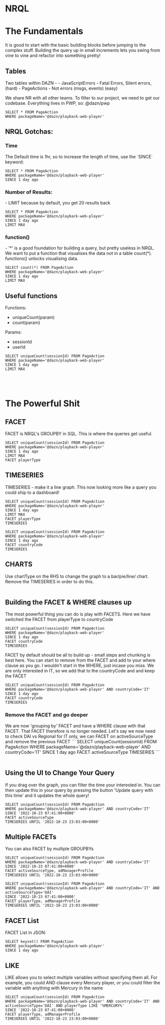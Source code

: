 <h1>NRQL</h1>

<h1>The Fundamentals</h1>
It is good to start with the basic building blocks before jumping to the complex stuff. Building the query up in small increments lets you swing from vine to vine and refactor into something pretty!

<h2>Tables</h2>
Two tables within DAZN - 
- JavaScriptErrors - Fatal Errors, Silent errors, (hard)
- PageActions - Not errors (msgs, events) (easy)

We share NR with all other teams. To filter to our project, we need to get our codebase. Everything lives in PWP, so: @dazn/pwp

```
SELECT * FROM PageAction 
WHERE packageName='@dazn/playback-web-player'
```

<h2>NRQL Gotchas:</h2>
<h3>Time</h3>
The Default time is 1hr, so to increase the length of time, use the `SINCE` keyword:

```
SELECT * FROM PageAction 
WHERE packageName='@dazn/playback-web-player' 
SINCE 1 day ago
```

<h3>Number of Results:</h3>
- LIMIT because by default, you get 20 results back

```
SELECT * FROM PageAction 
WHERE packageName='@dazn/playback-web-player' 
SINCE 1 day ago 
LIMIT MAX
```

<h3>function()</h3>
- '*' is a good foundation for building a query, but pretty useless in NRQL. We want to put a function that visualises the data not in a table count(*). functions() unlocks visualising data.

```
SELECT count(*) FROM PageAction 
WHERE packageName='@dazn/playback-web-player' 
SINCE 1 day ago 
LIMIT MAX
```

<h2>Useful functions</h2>

Functions:
- uniqueCount(param)
- count(param)

Params:
- sessionId
- userId

```
SELECT uniqueCount(sessionId) FROM PageAction 
WHERE packageName='@dazn/playback-web-player' 
SINCE 1 day ago 
LIMIT MAX
```

<br/>
<br/>
<h1>The Powerful Shit</h1>

<h2>FACET</h2>
FACET is NRQL's GROUPBY in SQL. This is where the queries get useful.

```
SELECT uniqueCount(sessionId) FROM PageAction 
WHERE packageName='@dazn/playback-web-player' 
SINCE 1 day ago 
LIMIT MAX 
FACET playerType
```

<h2>TIMESERIES</h2>
TIMESERIES - make it a line graph. This now looking more like a query you could ship to a dashboard!

```
SELECT uniqueCount(sessionId) FROM PageAction 
WHERE packageName='@dazn/playback-web-player' 
SINCE 1 day ago 
LIMIT MAX 
FACET playerType 
TIMESERIES 
```

```
SELECT uniqueCount(sessionId) FROM PageAction 
WHERE packageName='@dazn/playback-web-player' 
SINCE 1 day ago 
FACET countryCode
TIMESERIES
```

<h2>CHARTS</h2>
Use chartType on the RHS to change the graph to a bar/pie/line/ chart. Remove the TIMESERIES in order to do this.
<br/>
<br/>

<h2>Building the FACET & WHERE clauses up</h2>
The most powerful thing you can do is play with FACETS.
Here we have switched the FACET from playerType to countryCode

```
SELECT uniqueCount(sessionId) FROM PageAction 
WHERE packageName='@dazn/playback-web-player' 
SINCE 1 day ago 
FACET countryCode
TIMESERIES
```

FACET by default should be all to build up - small steps and chunking is best here. You can start to remove from the FACET and add to your where clause as you go. I wouldn't start in the WHERE, just incase you miss. We are only interested in IT, so we add that to the countryCode and and keep the FACET 

```
SELECT uniqueCount(sessionId) FROM PageAction 
WHERE packageName='@dazn/playback-web-player' AND countryCode='IT'
SINCE 1 day ago 
FACET countryCode
TIMESERIES
```

<h3>Remove the FACET and go deeper</h3>
We are now 'grouping by' FACET and have a WHERE clause with that FACET. That FACET therefore is no longer needed. Let's say we now need to check DAI vs Regional for IT only, we can FACET on activeSourceType and remove the previous FACET
```
SELECT uniqueCount(sessionId) FROM PageAction 
WHERE packageName='@dazn/playback-web-player' AND countryCode='IT'
SINCE 1 day ago 
FACET activeSourceType
TIMESERIES
```

<br/>
<br/>

<h2>Using the UI to Change Your Query</h2>
If you drag over the graph, you can filter the time your interested in. You can then update this in your query  by pressing the button 'Update query with this time' and it updates the whole query!

```
SELECT uniqueCount(sessionId) FROM PageAction 
WHERE packageName='@dazn/playback-web-player' AND countryCode='IT'
SINCE '2022-10-23 07:41:00+0000' 
FACET activeSourceType
TIMESERIES UNTIL '2022-10-23 23:03:00+0000'
```

<h2>Multiple FACETs</h2>
You can also FACET by multiple GROUPBYs

```
SELECT uniqueCount(sessionId) FROM PageAction 
WHERE packageName='@dazn/playback-web-player' AND countryCode='IT'
SINCE '2022-10-23 07:41:00+0000' 
FACET activeSourceType, adManagerProfile 
TIMESERIES UNTIL '2022-10-23 23:03:00+0000'
```

```
SELECT uniqueCount(sessionId) FROM PageAction 
WHERE packageName='@dazn/playback-web-player' AND countryCode='IT' AND activeSourceType='DAI'
SINCE '2022-10-23 07:41:00+0000' 
FACET playerType, adManagerProfile
TIMESERIES UNTIL '2022-10-23 23:03:00+0000'
```


<h2>FACET List</h2>
FACET List in JSON:

```
SELECT keyset() FROM PageAction 
WHERE packageName='@dazn/playback-web-player'
SINCE 1 day ago
```

<h2>LIKE</h2>
LIKE allows you to select multiple variables without specifying them all. For example, you could AND clause every Mercury player, or you could filter the variable with anything with Mercury in the name

```
SELECT uniqueCount(sessionId) FROM PageAction 
WHERE packageName='@dazn/playback-web-player' AND countryCode='IT' AND activeSourceType='DAI' AND playerType LIKE '%MERCURY%'
SINCE '2022-10-23 07:41:00+0000' 
FACET playerType, adManagerProfile
TIMESERIES UNTIL '2022-10-23 23:03:00+0000'
```